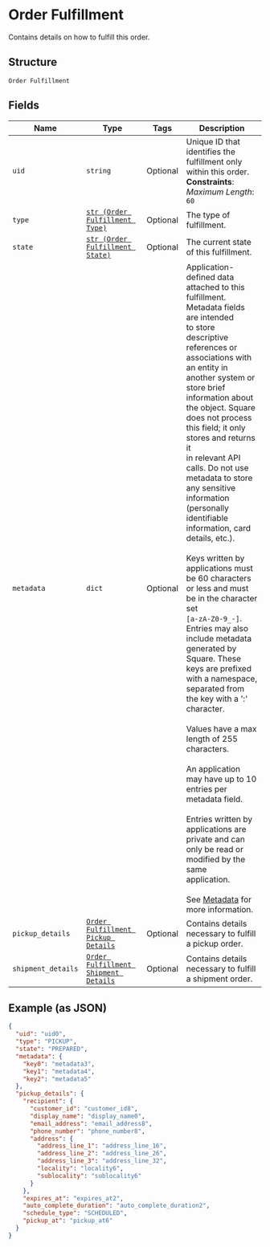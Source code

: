 
# Order Fulfillment

Contains details on how to fulfill this order.

## Structure

`Order Fulfillment`

## Fields

| Name | Type | Tags | Description |
|  --- | --- | --- | --- |
| `uid` | `string` | Optional | Unique ID that identifies the fulfillment only within this order.<br>**Constraints**: *Maximum Length*: `60` |
| `type` | [`str (Order Fulfillment Type)`](/doc/models/order-fulfillment-type.md) | Optional | The type of fulfillment. |
| `state` | [`str (Order Fulfillment State)`](/doc/models/order-fulfillment-state.md) | Optional | The current state of this fulfillment. |
| `metadata` | `dict` | Optional | Application-defined data attached to this fulfillment. Metadata fields are intended<br>to store descriptive references or associations with an entity in another system or store brief<br>information about the object. Square does not process this field; it only stores and returns it<br>in relevant API calls. Do not use metadata to store any sensitive information (personally<br>identifiable information, card details, etc.).<br><br>Keys written by applications must be 60 characters or less and must be in the character set<br>`[a-zA-Z0-9_-]`. Entries may also include metadata generated by Square. These keys are prefixed<br>with a namespace, separated from the key with a ':' character.<br><br>Values have a max length of 255 characters.<br><br>An application may have up to 10 entries per metadata field.<br><br>Entries written by applications are private and can only be read or modified by the same<br>application.<br><br>See [Metadata](https://developer.squareup.com/docs/build-basics/metadata) for more information. |
| `pickup_details` | [`Order Fulfillment Pickup Details`](/doc/models/order-fulfillment-pickup-details.md) | Optional | Contains details necessary to fulfill a pickup order. |
| `shipment_details` | [`Order Fulfillment Shipment Details`](/doc/models/order-fulfillment-shipment-details.md) | Optional | Contains details necessary to fulfill a shipment order. |

## Example (as JSON)

```json
{
  "uid": "uid0",
  "type": "PICKUP",
  "state": "PREPARED",
  "metadata": {
    "key0": "metadata3",
    "key1": "metadata4",
    "key2": "metadata5"
  },
  "pickup_details": {
    "recipient": {
      "customer_id": "customer_id8",
      "display_name": "display_name0",
      "email_address": "email_address8",
      "phone_number": "phone_number8",
      "address": {
        "address_line_1": "address_line_16",
        "address_line_2": "address_line_26",
        "address_line_3": "address_line_32",
        "locality": "locality6",
        "sublocality": "sublocality6"
      }
    },
    "expires_at": "expires_at2",
    "auto_complete_duration": "auto_complete_duration2",
    "schedule_type": "SCHEDULED",
    "pickup_at": "pickup_at6"
  }
}
```

